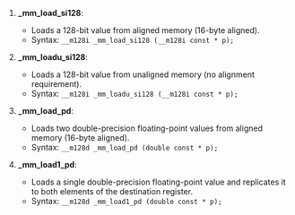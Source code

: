 1. **\_mm_load_si128**:

   - Loads a 128-bit value from aligned memory (16-byte aligned).
   - Syntax: `__m128i _mm_load_si128 (__m128i const * p);`

2. **\_mm_loadu_si128**:

   - Loads a 128-bit value from unaligned memory (no alignment requirement).
   - Syntax: `__m128i _mm_loadu_si128 (__m128i const * p);`

3. **\_mm_load_pd**:

   - Loads two double-precision floating-point values from aligned memory (16-byte aligned).
   - Syntax: `__m128d _mm_load_pd (double const * p);`

4. **\_mm_load1_pd**:
   - Loads a single double-precision floating-point value and replicates it to both elements of the destination register.
   - Syntax: `__m128d _mm_load1_pd (double const * p);`
